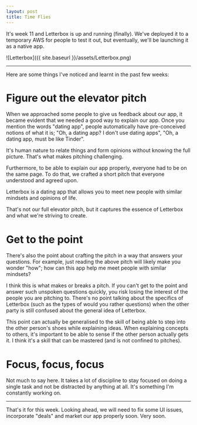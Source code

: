 ```yaml
---
layout: post
title: Time Flies
---
```


It's week 11 and Letterbox is up and running (finally). We've deployed it to a temporary AWS for people to test it out, but eventually, we'll be launching it as a native app.

![Letterbox]({{ site.baseurl }}/assets/Letterbox.png)

---

Here are some things I've noticed and learnt in the past few weeks:

# Figure out the elevator pitch
When we approached some people to give us feedback about our app, it became evident that we needed a good way to explain our app. Once you mention the words "dating app", people automatically have pre-conceived notions of what it is; "Oh, a dating app? I don't use dating apps", "Oh, a dating app, must be like Tinder".

It's human nature to relate things and form opinions without knowing the full picture. That's what makes pitching challenging.

Furthermore, to be able to explain our app properly, everyone had to be on the same page. To do that, we crafted a short pitch that everyone understood and agreed upon.

Letterbox is a dating app that allows you to meet new people with similar mindsets and opinions of life.

That's not our full elevator pitch, but it captures the essence of Letterbox and what we're striving to create.

# Get to the point
There's also the point about crafting the pitch in a way that answers your questions. For example, just reading the above pitch will likely make you wonder "how"; how can this app help me meet people with similar mindsets?

I think this is what makes or breaks a pitch. If you can't get to the point and answer such unspoken questions quickly, you risk losing the interest of the people you are pitching to. There's no point talking about the specifics of Letterbox (such as the types of would you rather questions) when the other party is still confused about the general idea of Letterbox.

This point can actually be generalised to the skill of being able to step into the other person's shoes while explaining ideas. When explaining concepts to others, it's important to be able to sense if the other person actually gets it. I think it's a skill that can be mastered (and is not confined to pitches).

# Focus, focus, focus
Not much to say here. It takes a lot of discipline to stay focused on doing a single task and not be distracted by anything at all. It's something I'm constantly working on.

---

That's it for this week. Looking ahead, we will need to fix some UI issues, incorporate "deals" and market our app properly soon. Very soon.

